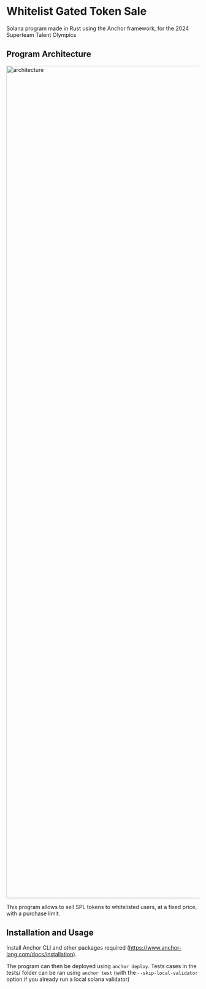 # Whitelist Gated Token Sale

Solana program made in Rust using the Anchor framework, for the 2024 Superteam Talent Olympics

## Program Architecture
<img width="2167" alt="architecture" src="https://github.com/user-attachments/assets/2817b2c5-e6f2-4a4f-ba28-09c5d15096f6">

This program allows to sell SPL tokens to whitelisted users, at a fixed price, with a purchase limit.

## Installation and Usage

Install Anchor CLI and other packages required (https://www.anchor-lang.com/docs/installation).

The program can then be deployed using `anchor deploy`.
Tests cases in the tests/ folder can be ran using `anchor test` (with the `--skip-local-validator` option if you already run a local solana validator)
